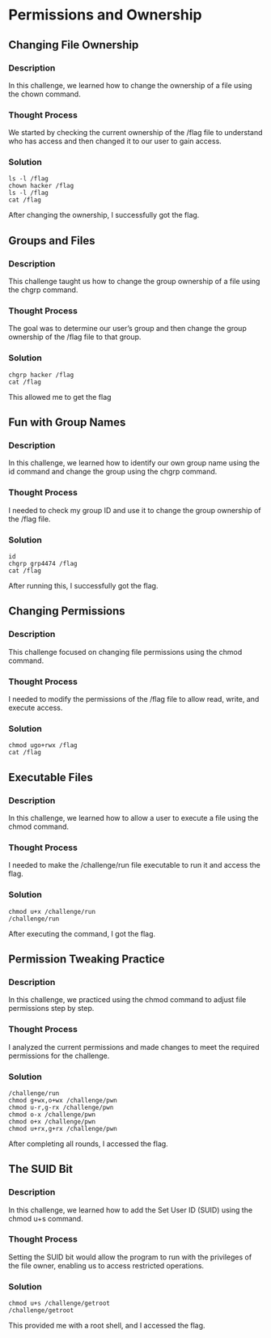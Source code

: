 # Permissions and Ownership
## Changing File Ownership
### Description
In this challenge, we learned how to change the ownership of a file using the chown command.
### Thought Process
We started by checking the current ownership of the /flag file to understand who has access and then changed it to our user to gain access.
### Solution
```
ls -l /flag
chown hacker /flag
ls -l /flag
cat /flag
```
After changing the ownership, I successfully got the flag.
##
## Groups and Files 
### Description
This challenge taught us how to change the group ownership of a file using the chgrp command.
### Thought Process
The goal was to determine our user’s group and then change the group ownership of the /flag file to that group.
### Solution
```
chgrp hacker /flag
cat /flag
```
This allowed me to get the flag
##
## Fun with Group Names
### Description
In this challenge, we learned how to identify our own group name using the id command and change the group using the chgrp command.
### Thought Process
I needed to check my group ID and use it to change the group ownership of the /flag file.
### Solution 
```
id
chgrp grp4474 /flag
cat /flag
```
After running this, I successfully got the flag.
##
## Changing Permissions
### Description
This challenge focused on changing file permissions using the chmod command.
### Thought Process
I needed to modify the permissions of the /flag file to allow read, write, and execute access.
### Solution
```
chmod ugo+rwx /flag
cat /flag
```
##
## Executable Files
### Description
In this challenge, we learned how to allow a user to execute a file using the chmod command.
### Thought Process
I needed to make the /challenge/run file executable to run it and access the flag.
### Solution
```
chmod u+x /challenge/run
/challenge/run
```
After executing the command, I got the flag.
##
## Permission Tweaking Practice
### Description
In this challenge, we practiced using the chmod command to adjust file permissions step by step.
### Thought Process
I analyzed the current permissions and made changes to meet the required permissions for the challenge.
### Solution
```
/challenge/run
chmod g+wx,o+wx /challenge/pwn
chmod u-r,g-rx /challenge/pwn 
chmod o-x /challenge/pwn
chmod o+x /challenge/pwn
chmod u+rx,g+rx /challenge/pwn
```
After completing all rounds, I accessed the flag.
## 
## The SUID Bit
### Description
In this challenge, we learned how to add the Set User ID (SUID) using the chmod u+s command.
### Thought Process
Setting the SUID bit would allow the program to run with the privileges of the file owner, enabling us to access restricted operations.
### Solution
```
chmod u+s /challenge/getroot
/challenge/getroot
```
This provided me with a root shell, and I accessed the flag.
